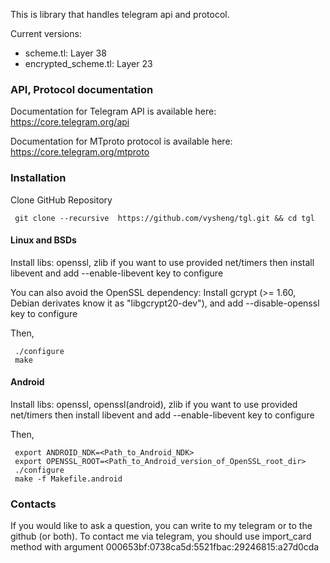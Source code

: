 This is library that handles telegram api and protocol.

Current versions:

- scheme.tl: Layer 38
- encrypted_scheme.tl: Layer 23

### API, Protocol documentation

Documentation for Telegram API is available here: https://core.telegram.org/api

Documentation for MTproto protocol is available here: https://core.telegram.org/mtproto

### Installation

Clone GitHub Repository

     git clone --recursive  https://github.com/vysheng/tgl.git && cd tgl

#### Linux and BSDs

Install libs: openssl, zlib
if you want to use provided net/timers then install libevent and add --enable-libevent key to configure

You can also avoid the OpenSSL dependency: Install gcrypt (>= 1.60, Debian derivates know it as "libgcrypt20-dev"), and add --disable-openssl key to configure

Then,

     ./configure
     make

#### Android
Install libs: openssl, openssl(android), zlib
if you want to use provided net/timers then install libevent and add --enable-libevent key to configure

Then,

     export ANDROID_NDK=<Path_to_Android_NDK>
     export OPENSSL_ROOT=<Path_to_Android_version_of_OpenSSL_root_dir>
     ./configure
     make -f Makefile.android


### Contacts 
If you would like to ask a question, you can write to my telegram or to the github (or both). To contact me via telegram, you should use import_card method with argument 000653bf:0738ca5d:5521fbac:29246815:a27d0cda

